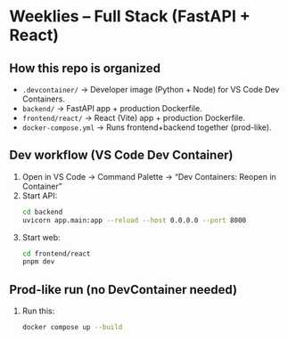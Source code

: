 # Weeklies – Full Stack (FastAPI + React)

## How this repo is organized
- `.devcontainer/` → Developer image (Python + Node) for VS Code Dev Containers.
- `backend/` → FastAPI app + production Dockerfile.
- `frontend/react/` → React (Vite) app + production Dockerfile.
- `docker-compose.yml` → Runs frontend+backend together (prod-like).

## Dev workflow (VS Code Dev Container)
1. Open in VS Code → Command Palette → “Dev Containers: Reopen in Container”
2. Start API:
   ```bash
   cd backend
   uvicorn app.main:app --reload --host 0.0.0.0 --port 8000
3. Start web:
   ```bash
   cd frontend/react
   pnpm dev

## Prod-like run (no DevContainer needed)
1. Run this:
   ```bash
   docker compose up --build
